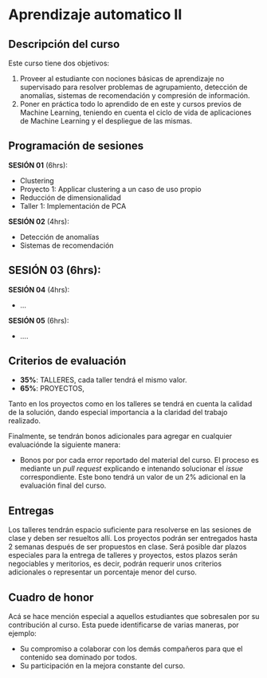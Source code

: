 # Aprendizaje automatico II

## Descripción del curso

Este curso tiene dos objetivos:

1. Proveer al estudiante con nociones básicas de aprendizaje no supervisado para resolver problemas de agrupamiento, detección de anomalías, sistemas de recomendación y compresión de información.
2. Poner en práctica todo lo aprendido de en este y cursos previos de Machine Learning, teniendo en cuenta el ciclo de vida de aplicaciones de Machine Learning y el despliegue de las mismas.

## Programación de sesiones

**SESIÓN 01** (6hrs):
  - Clustering
  - Proyecto 1: Applicar clustering a un caso de uso propio
  - Reducción de dimensionalidad
  - Taller 1: Implementación de PCA
  
**SESIÓN 02** (4hrs):
  - Detección de anomalías
  - Sistemas de recomendación

**SESIÓN 03** (6hrs):
  - 
  
**SESIÓN 04** (4hrs):
  - ...
  
**SESIÓN 05** (6hrs):
  - ....

## Criterios de evaluación

- **35%**: TALLERES, cada taller tendrá el mismo valor.
- **65%**: PROYECTOS, 

Tanto en los proyectos como en los talleres se tendrá en cuenta la calidad de la solución, dando especial importancia a la claridad del trabajo realizado.

Finalmente, se tendrán bonos adicionales para agregar en cualquier evaluaciónde la siguiente manera:

- Bonos por por cada error reportado del material del curso. El proceso es mediante un *pull request* explicando e intenando solucionar el *issue*  correspondiente. Este bono tendrá un valor de un 2% adicional en la evaluación final del curso.

## Entregas

Los talleres tendrán espacio suficiente para resolverse en las sesiones de clase y deben ser resueltos allí. Los proyectos podrán ser entregados hasta 2 semanas después de ser propuestos en clase. Será posible dar plazos especiales para la entrega de talleres y proyectos, estos plazos serán negociables y meritorios, es decir, podrán requerir unos criterios adicionales o representar un porcentaje menor del curso.

## Cuadro de honor

Acá se hace mención especial a aquellos estudiantes que sobresalen por su contribución al curso. Esta puede identificarse de varias maneras, por ejemplo:

- Su compromiso a colaborar con los demás compañeros para que el contenido sea dominado por todos.
- Su participación en la mejora constante del curso.
